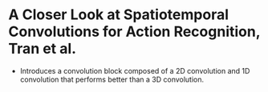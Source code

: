 # A Closer Look at Spatiotemporal Convolutions for Action Recognition, Tran et al.

- Introduces a convolution block composed of a 2D convolution and 1D convolution that performs better than a 3D convolution.
